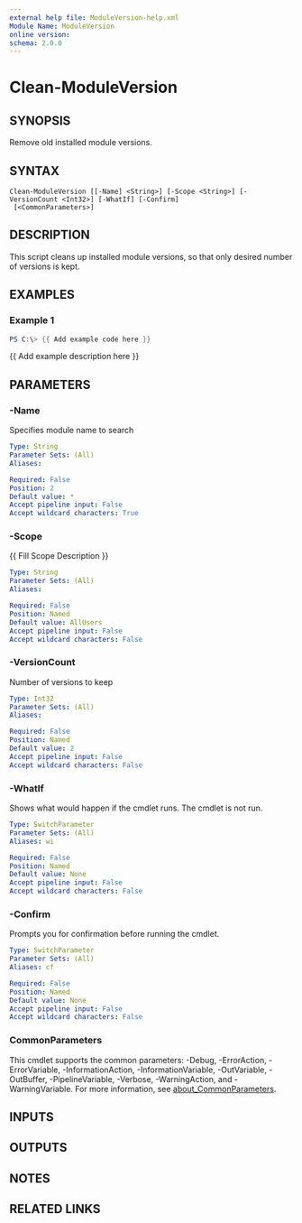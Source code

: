 ```yaml
---
external help file: ModuleVersion-help.xml
Module Name: ModuleVersion
online version:
schema: 2.0.0
---
```


# Clean-ModuleVersion

## SYNOPSIS
Remove old installed module versions.

## SYNTAX

```
Clean-ModuleVersion [[-Name] <String>] [-Scope <String>] [-VersionCount <Int32>] [-WhatIf] [-Confirm]
 [<CommonParameters>]
```

## DESCRIPTION
This script cleans up installed module versions, so that only desired number of versions is kept.

## EXAMPLES

### Example 1
```powershell
PS C:\> {{ Add example code here }}
```

{{ Add example description here }}

## PARAMETERS

### -Name
Specifies module name to search

```yaml
Type: String
Parameter Sets: (All)
Aliases:

Required: False
Position: 2
Default value: *
Accept pipeline input: False
Accept wildcard characters: True
```

### -Scope
{{ Fill Scope Description }}

```yaml
Type: String
Parameter Sets: (All)
Aliases:

Required: False
Position: Named
Default value: AllUsers
Accept pipeline input: False
Accept wildcard characters: False
```

### -VersionCount
Number of versions to keep

```yaml
Type: Int32
Parameter Sets: (All)
Aliases:

Required: False
Position: Named
Default value: 2
Accept pipeline input: False
Accept wildcard characters: False
```

### -WhatIf
Shows what would happen if the cmdlet runs.
The cmdlet is not run.

```yaml
Type: SwitchParameter
Parameter Sets: (All)
Aliases: wi

Required: False
Position: Named
Default value: None
Accept pipeline input: False
Accept wildcard characters: False
```

### -Confirm
Prompts you for confirmation before running the cmdlet.

```yaml
Type: SwitchParameter
Parameter Sets: (All)
Aliases: cf

Required: False
Position: Named
Default value: None
Accept pipeline input: False
Accept wildcard characters: False
```

### CommonParameters
This cmdlet supports the common parameters: -Debug, -ErrorAction, -ErrorVariable, -InformationAction, -InformationVariable, -OutVariable, -OutBuffer, -PipelineVariable, -Verbose, -WarningAction, and -WarningVariable. For more information, see [about_CommonParameters](http://go.microsoft.com/fwlink/?LinkID=113216).

## INPUTS

## OUTPUTS

## NOTES

## RELATED LINKS
